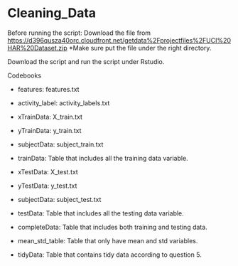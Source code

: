 # Cleaning_Data

Before running the script:
Download the file from https://d396qusza40orc.cloudfront.net/getdata%2Fprojectfiles%2FUCI%20HAR%20Dataset.zip
*Make sure put the file under the right directory.

Download the script and run the script under Rstudio.

Codebooks
- features: features.txt
- activity_label: activity_labels.txt

- xTrainData: X_train.txt
- yTrainData: y_train.txt
- subjectData: subject_train.txt
- trainData: Table that includes all the training data variable.

- xTestData: X_test.txt
- yTestData: y_test.txt
- subjectData: subject_test.txt
- testData: Table that includes all the testing data variable.

- completeData: Table that includes both training and testing data.

- mean_std_table: Table that only have mean and std variables.

- tidyData: Table that contains tidy data according to question 5. 

